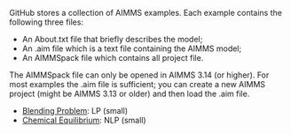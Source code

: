 GitHub stores a collection of AIMMS examples. Each example contains the following three files:

* An About.txt file that briefly describes the model;
* An .aim file which is a text file containing the AIMMS model;
* An AIMMSpack file which contains all project file.

The AIMMSpack file can only be opened in AIMMS 3.14 (or higher). For most examples the .aim file is sufficient; you can
create a new AIMMS project (might be AIMMS 3.13 or older) and then load the .aim file.

* [Blending Problem](https://github.com/aimms/examples/tree/master/ChemicalEngineering/BlendingProblem/BlendingProblem.aim): LP (small)
* [Chemical Equilibrium](https://github.com/aimms/examples/tree/master/ChemicalEngineering/ChemicalEquilibrium/ChemicalEquilibrium.aim): NLP (small)

